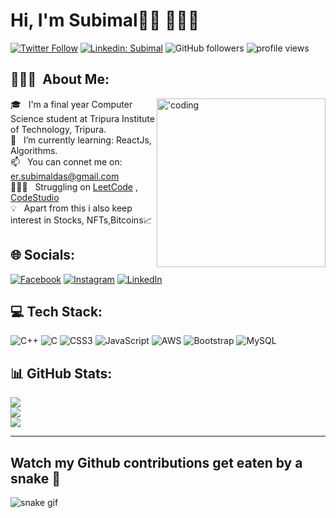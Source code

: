 # Hi, I'm Subimal👋🏽 👨🏽‍💻

[![Twitter Follow](https://img.shields.io/twitter/follow/subimaldas_?label=Follow)](https://twitter.com/intent/follow?screen_name=subimaldas_)
[![Linkedin: Subimal](https://img.shields.io/badge/-Subimal-blue?style=flat-square&logo=Linkedin&logoColor=white&link=https://www.linkedin.com/in/subimaldas/)](https://www.linkedin.com/in/subimaldas/)
![GitHub followers](https://img.shields.io/github/followers/subimaldas?label=Das&style=social)
<img alt = "profile views" src="https://komarev.com/ghpvc/?username=subimaldas&color=brightgreen">




## 👨🏻‍💻 &nbsp;About Me:

<img align="right" alt="'coding"  width="270" src="https://cdn.dribbble.com/users/1162077/screenshots/3848914/programmer.gif">

🎓 &nbsp; I'm a final year Computer Science student at Tripura Institute of Technology, Tripura.\
🌱 &nbsp; I’m currently learning: ReactJs, Algorithms.\
📫 &nbsp; You can connet me on: er.subimaldas@gmail.com\
👨🏽‍💻 &nbsp; Struggling on  <a href="https://www.leetcode.com/subimaldas/">LeetCode</a> , 
<a href="https://www.codingninjas.com/codestudio/profile/cd0d07a1-60f0-4234-a1a7-1f6375a359c1">CodeStudio</a>\
💡 &nbsp; Apart from this i also keep interest in Stocks, NFTs,Bitcoins📈





## 🌐 Socials:
[![Facebook](https://img.shields.io/badge/Facebook-%231877F2.svg?logo=Facebook&logoColor=white)](https://facebook.com/subimaldas.in)
[![Instagram](https://img.shields.io/badge/Instagram-%23E4405F.svg?logo=Instagram&logoColor=white)](https://instagram.com/subimaldas.in) 
[![LinkedIn](https://img.shields.io/badge/LinkedIn-%230077B5.svg?logo=linkedin&logoColor=white)](https://linkedin.com/in/subimaldas) 


## 💻 Tech Stack:
![C++](https://img.shields.io/badge/c++-%2300599C.svg?style=plastic&logo=c%2B%2B&logoColor=white) ![C](https://img.shields.io/badge/c-%2300599C.svg?style=plastic&logo=c&logoColor=white) ![CSS3](https://img.shields.io/badge/css3-%231572B6.svg?style=plastic&logo=css3&logoColor=white) ![JavaScript](https://img.shields.io/badge/javascript-%23323330.svg?style=plastic&logo=javascript&logoColor=%23F7DF1E) ![AWS](https://img.shields.io/badge/AWS-%23FF9900.svg?style=plastic&logo=amazon-aws&logoColor=white) ![Bootstrap](https://img.shields.io/badge/bootstrap-%23563D7C.svg?style=plastic&logo=bootstrap&logoColor=white) ![MySQL](https://img.shields.io/badge/mysql-%2300f.svg?style=plastic&logo=mysql&logoColor=white)
## 📊 GitHub Stats:
![](https://github-readme-stats.vercel.app/api?username=subimaldas&theme=default&hide_border=false&include_all_commits=true&count_private=true)<br/>
![](https://github-readme-streak-stats.herokuapp.com/?user=subimaldas&theme=default&hide_border=false)<br/>
![](https://github-readme-stats.vercel.app/api/top-langs/?username=subimaldas&theme=default&hide_border=false&include_all_commits=true&count_private=true&layout=compact)

---
## Watch my Github contributions get eaten by a snake 🐍
![snake gif](https://github.com/subimaldas/subimaldas/blob/output/github-contribution-grid-snake.gif)
